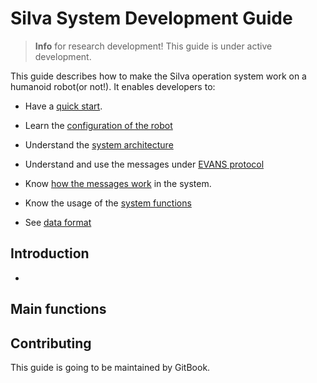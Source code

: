 # Silva System Development Guide

> **Info** for research development! This guide is under active development.

This guide describes how to make the Silva operation system work on a humanoid robot(or not!). It enables developers to:

* Have a [quick start](en/setup/initial.md).
* Learn the [configuration of the robot](en/setup/configuration.md)

* Understand the [system architecture](en/concept/architecture.md)
* Understand and use the messages under [EVANS protocol](en/concept/protocol.md)
* Know [how the messages work](en/concept/workflow.md) in the system.
* Know the usage of the [system functions](en/instruction/function_usage.md)
* See [data format](https://github.com/ustyui/silva/blob/master/silva_beta/doc/data_input_format.md)

## Introduction

* 

## Main functions

## Contributing

This guide is going to be maintained by GitBook.
